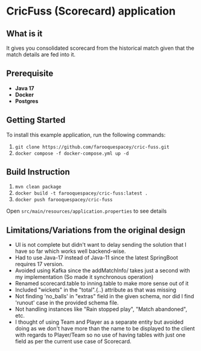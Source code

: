 # CricFuss (Scorecard) application

## What is it

It gives you consolidated scorecard from the historical match given that the match details are fed into it. 

## Prerequisite

- **Java 17**
- **Docker**
- **Postgres**

## Getting Started

To install this example application, run the following commands:

1. `git clone https://github.com/farooquespacey/cric-fuss.git`
2. `docker compose -f docker-compose.yml up -d`

## Build Instruction

1. `mvn clean package`
2. `docker build -t farooquespacey/cric-fuss:latest .`
3. `docker push farooquespacey/cric-fuss`
   
Open `src/main/resources/application.properties` to see details

## Limitations/Variations from the original design
- UI is not complete but didn't want to delay sending the solution that I have so far which works well backend-wise.
- Had to use Java-17 instead of Java-11 since the latest SpringBoot requires 17 version.
- Avoided using Kafka since the addMatchInfo/ takes just a second with my implementation (So made it synchronous operation)
- Renamed scorecard.table to inning.table to make more sense out of it
- Included "wickets" in the "total".{..} attribute as that was missing
- Not finding 'no_balls' in "extras" field in the given schema, nor did I find 'runout' case in the provided schema file.
- Not handling instances like "Rain stopped play", "Match abandoned", etc.
- I thought of using Team and Player as a separate entity but avoided doing as we don't have more than the name to be displayed to the client with regards to Player/Team so no use of having tables with just one field as per the current use case of Scorecard.

